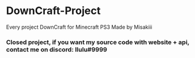 # DownCraft-Project
Every project DownCraft for Minecraft PS3
Made by Misakiii

<h3>Closed project, if you want my source code with website + api, contact me on discord: Ilulu#9999</h3>
